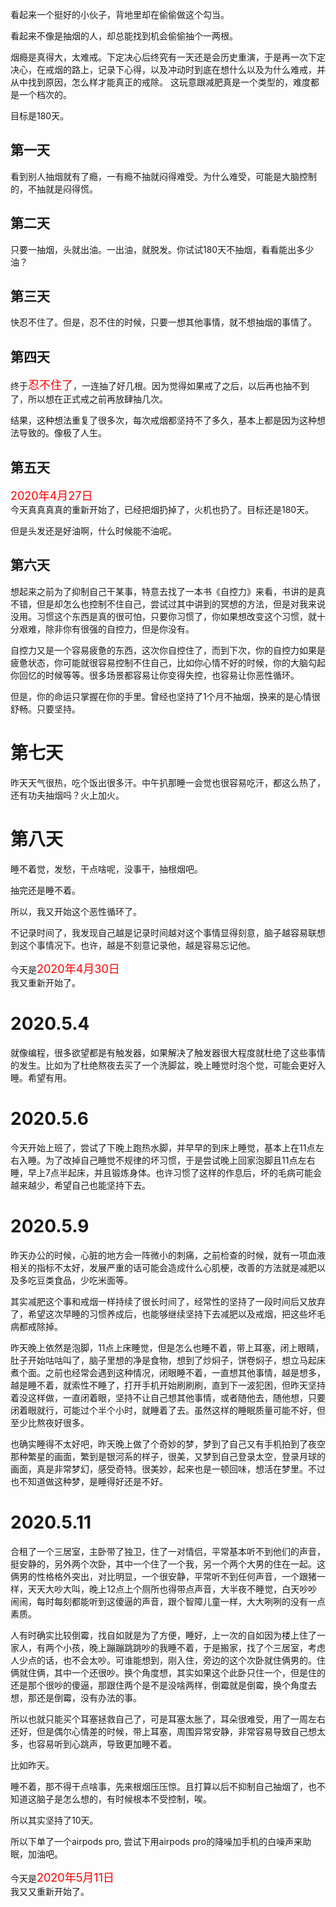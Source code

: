 看起来一个挺好的小伙子，背地里却在偷偷做这个勾当。

看起来不像是抽烟的人，却总能找到机会偷偷抽个一两根。

烟瘾是真得大，太难戒。下定决心后终究有一天还是会历史重演，于是再一次下定决心，在戒烟的路上，记录下心得，以及冲动时到底在想什么以及为什么难戒，并从中找到原因，怎么样才能真正的戒除。
这玩意跟减肥真是一个类型的，难度都是一个档次的。

目标是180天。

## 第一天
看到别人抽烟就有了瘾，一有瘾不抽就闷得难受。为什么难受，可能是大脑控制的，不抽就是闷得慌。

## 第二天
只要一抽烟，头就出油。一出油，就脱发。你试试180天不抽烟，看看能出多少油？
## 第三天
快忍不住了。但是，忍不住的时候，只要一想其他事情，就不想抽烟的事情了。

## 第四天
终于<font size=4 color=red>忍不住了</font>，一连抽了好几根。因为觉得如果戒了之后，以后再也抽不到了，所以想在正式戒之前再放肆抽几次。

结果，这种想法重复了很多次，每次戒烟都坚持不了多久，基本上都是因为这种想法导致的。像极了人生。

## 第五天
<font size=4 color=red>2020年4月27日</font><br>
今天真真真真的重新开始了，已经把烟扔掉了，火机也扔了。目标还是180天。

但是头发还是好油啊，什么时候能不油呢。
## 第六天
想起来之前为了抑制自己干某事，特意去找了一本书《自控力》来看，书讲的是真不错，但是却怎么也控制不住自己，尝试过其中讲到的冥想的方法，但是对我来说没用。习惯这个东西是真的很可怕，只要你习惯了，你如果想改变这个习惯，就十分艰难，除非你有很强的自控力，但是你没有。

自控力又是一个容易疲惫的东西，这次你自控住了，而到下次，你的自控力如果是疲惫状态，你可能就很容易控制不住自己，比如你心情不好的时候，你的大脑勾起你回忆的时候等等。很多场景都容易让你变得失控，也容易让你恶性循环。

但是，你的命运只掌握在你的手里。曾经也坚持了1个月不抽烟，换来的是心情很舒畅。只要坚持。

# 第七天
昨天天气很热，吃个饭出很多汗。中午扒那睡一会觉也很容易吃汗，都这么热了，还有功夫抽烟吗？火上加火。

# 第八天
睡不着觉，发愁，干点啥呢，没事干，抽根烟吧。

抽完还是睡不着。

所以，我又开始这个恶性循环了。

不记录时间了，我发现自己越是记录时间越对这个事情显得刻意，脑子越容易联想到这个事情况下。也许，越是不刻意记录他，越是容易忘记他。

今天是<font size=4 color=red>2020年4月30日</font><br>我又重新开始了。

# 2020.5.4
就像编程，很多欲望都是有触发器，如果解决了触发器很大程度就杜绝了这些事情的发生。比如为了杜绝熬夜去买了一个洗脚盆，晚上睡觉时泡个觉，可能会更好入睡。希望有用。

# 2020.5.6
今天开始上班了，尝试了下晚上跑热水脚，并早早的到床上睡觉，基本上在11点左右入睡。为了改掉自己睡觉不规律的坏习惯，于是尝试晚上回家泡脚且11点左右睡，早上7点半起床，并且锻炼身体。也许习惯了这样的作息后，坏的毛病可能会越来越少，希望自己也能坚持下去。

# 2020.5.9
昨天办公的时候，心脏的地方会一阵微小的刺痛，之前检查的时候，就有一项血液相关的指标不太好，发展严重的话可能会造成什么心肌梗，改善的方法就是减肥以及多吃豆类食品，少吃米面等。

其实减肥这个事和戒烟一样持续了很长时间了，经常性的坚持了一段时间后又放弃了，希望这次早睡的习惯养成后，也能够继续坚持下去减肥以及戒烟，把这些坏毛病都戒除掉。

昨天晚上依然是泡脚，11点上床睡觉，但是怎么也睡不着，带上耳塞，闭上眼睛，肚子开始咕咕叫了，脑子里想的净是食物，想到了炒焖子，饼卷焖子，想立马起床煮个面。之前也经常会遇到这种情况，闭眼睡不着，一直想其他事情，越是想多，越是睡不着，就索性不睡了，打开手机开始刷刷刷，直到下一波犯困，但昨天坚持着没这样做，一直闭着眼，坚持不让自己想其他事情，或者随他去，随他想，只要闭着眼就行，可能过个半个小时，就睡着了去。虽然这样的睡眠质量可能不好，但至少比熬夜好很多。

也确实睡得不太好吧，昨天晚上做了个奇妙的梦，梦到了自己又有手机拍到了夜空那种繁星的画面，繁到是银河系的样子，很美，又梦到自己登录太空，登录月球的画面，真是非常梦幻，感受奇特。很美妙，起来也是一顿回味，想活在梦里。不过也不知道做这种梦，是睡得好还是不好。

# 2020.5.11
合租了一个三居室，主卧带了独卫，住了一对情侣，平常基本听不到他们的声音，挺安静的，另外两个次卧，其中一个住了一个我，另一个两个大男的住在一起。这俩男的性格格外突出，对比明显，一个很安静，平常听不到任何声音，一个跟猪一样，天天大吵大叫，晚上12点上个厕所也得带点声音，大半夜不睡觉，白天吵吵闹闹，每时每刻都能听到这傻逼的声音，跟个智障儿童一样，大大咧咧的没有一点素质。

人有时确实比较倒霉，找自如就是为了方便，睡好，上一次的自如因为楼上住了一家人，有两个小孩，晚上蹦蹦跳跳吵的我睡不着，于是搬家，找了个三居室，考虑人少点的话，也不会太吵。可谁能想到，刚入住，旁边的这个次卧就住俩男的。住俩就住俩，其中一个还很吵。换个角度想，其实如果这个此卧只住一个，但是住的还是那个很吵的傻逼，那跟住两个是不是没啥两样，倒霉就是倒霉，换个角度去想，那还是倒霉，没有办法的事。

所以也就只能买个耳塞拯救自己了，可是耳塞太胀了，耳朵很难受，用了一周左右还好，但是偶尔心情差的时候，带上耳塞，周围异常安静，非常容易导致自己想太多，也容易听到心跳声，导致更加睡不着。

比如昨天。

睡不着，那不得干点啥事，先来根烟压压惊。且打算以后不抑制自己抽烟了，也不知道这脑子是怎么想的，有时候根本不受控制，唉。

所以其实坚持了10天。

所以下单了一个airpods pro, 尝试下用airpods pro的降噪加手机的白噪声来助眠，加油吧。

今天是<font size=4 color=red>2020年5月11日</font><br>我又又重新开始了。